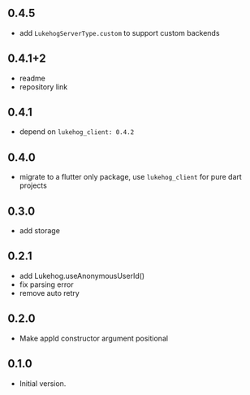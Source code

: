 ## 0.4.5

- add `LukehogServerType.custom` to support custom backends

## 0.4.1+2

- readme
- repository link

## 0.4.1

- depend on `lukehog_client: 0.4.2`

## 0.4.0

- migrate to a flutter only package, use `lukehog_client` for pure dart projects

## 0.3.0

- add storage

## 0.2.1

- add Lukehog.useAnonymousUserId()
- fix parsing error
- remove auto retry

## 0.2.0

- Make appId constructor argument positional

## 0.1.0

- Initial version.
